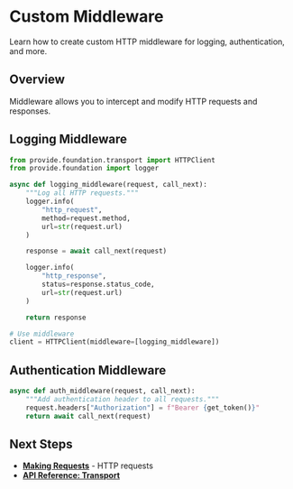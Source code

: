 # Custom Middleware

Learn how to create custom HTTP middleware for logging, authentication, and more.

## Overview

Middleware allows you to intercept and modify HTTP requests and responses.

## Logging Middleware

```python
from provide.foundation.transport import HTTPClient
from provide.foundation import logger

async def logging_middleware(request, call_next):
    """Log all HTTP requests."""
    logger.info(
        "http_request",
        method=request.method,
        url=str(request.url)
    )

    response = await call_next(request)

    logger.info(
        "http_response",
        status=response.status_code,
        url=str(request.url)
    )

    return response

# Use middleware
client = HTTPClient(middleware=[logging_middleware])
```

## Authentication Middleware

```python
async def auth_middleware(request, call_next):
    """Add authentication header to all requests."""
    request.headers["Authorization"] = f"Bearer {get_token()}"
    return await call_next(request)
```

## Next Steps

- **[Making Requests](requests.md)** - HTTP requests
- **[API Reference: Transport](../../reference/provide/foundation/transport/index.md)**
